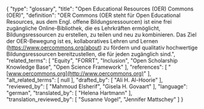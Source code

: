 {
    "type": "glossary",
    "title": "Open Educational Resources (OER) Commons (OER)",
    "definition": "OER Commons (OER steht für Open Educational Resources, aus dem Engl. offene Bildungsressourcen) ist eine frei zugängliche Online-Bibliothek, die es Lehrkräften ermöglicht, Bildungsressourcen zu erstellen, zu teilen und neu zu kombinieren. Das Ziel der OER-Bewegung ist es, kollaboratives Lehren und Lernen (https://www.oercommons.org/about) zu fördern und qualitativ hochwertige Bildungsressourcen bereitzustellen, die für jeden zugänglich sind.",
    "related_terms": [
        "Equity",
        "FORRT",
        "Inclusion",
        "Open Scholarship Knowledge Base",
        "Open Science Framework"
    ],
    "references": [
        "[www.oercommons.org](http://www.oercommons.org)"
    ],
    "alt_related_terms": [
        null
    ],
    "drafted_by": [
        "Ali H. Al-Hoorie"
    ],
    "reviewed_by": [
        "Mahmoud Elsherif",
        "Gisela H. Govaart"
    ],
    "language": "german",
    "translated_by": [
        "Helena Hartmann"
    ],
    "translation_reviewed_by": [
        "Susanne Vogel",
        "Jennifer Mattschey"
    ]
}